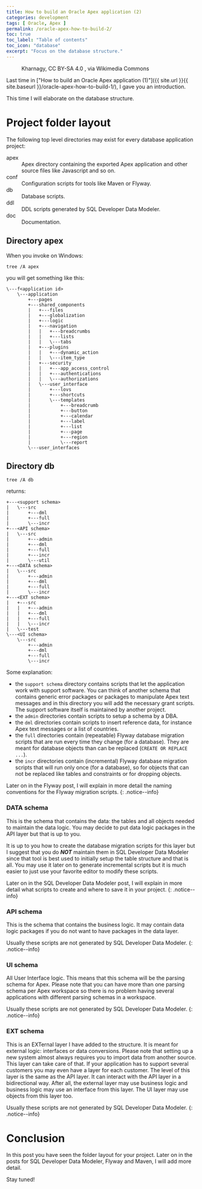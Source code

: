 ```yaml
---
title: How to build an Oracle Apex application (2)
categories: development
tags: [ Oracle, Apex ]
permalink: /oracle-apex-how-to-build-2/
toc: true
toc_label: "Table of contents"
toc_icon: "database"
excerpt: "Focus on the database structure."
---
```


<figure class="centered">
  <img src="{{ site.url }}{{ site.baseurl }}/assets/images/512px-Devops-toolchain.svg.png" alt="">
	<figcaption>Kharnagy, CC BY-SA 4.0 <https://creativecommons.org/licenses/by-sa/4.0>, via Wikimedia Commons</figcaption>
</figure> 

Last time in ["How to build an Oracle Apex application (1)"]({{ site.url }}{{ site.baseurl }}/oracle-apex-how-to-build-1/), I gave you an
introduction.

This time I will elaborate on the database structure.

# Project folder layout

The following top level directories may exist for every database application
project:

<dl>
  <dt>apex</dt><dd>Apex directory containing the exported Apex application and
  other source files like Javascript and so on.</dd>
  <dt>conf</dt><dd>Configuration scripts for tools like Maven or Flyway.</dd>
  <dt>db</dt><dd>Database scripts.</dd>
  <dt>ddl</dt><dd>DDL scripts generated by SQL Developer Data Modeler.</dd>
  <dt>doc</dt><dd>Documentation.</dd>
</dl>

## Directory apex

When you invoke on Windows:

```
tree /A apex
```

you will get something like this:


```
\---f<application id>
    \---application
        +---pages
        +---shared_components
        |   +---files
        |   +---globalization
        |   +---logic
        |   +---navigation
        |   |   +---breadcrumbs
        |   |   +---lists
        |   |   \---tabs
        |   +---plugins
        |   |   +---dynamic_action
        |   |   \---item_type
        |   +---security
        |   |   +---app_access_control
        |   |   +---authentications
        |   |   \---authorizations
        |   \---user_interface
        |       +---lovs
        |       +---shortcuts
        |       \---templates
        |           +---breadcrumb
        |           +---button
        |           +---calendar
        |           +---label
        |           +---list
        |           +---page
        |           +---region
        |           \---report
        \---user_interfaces
```

## Directory db

```
tree /A db
```

returns:


```
+---<support schema>
|   \---src
|       +---dml
|       +---full
|       \---incr
+---<API schema>
|   \---src
|       +---admin
|       +---dml
|       +---full
|       +---incr
|       \---util
+---<DATA schema>
|   \---src
|       +---admin
|       +---dml
|       +---full
|       \---incr
+---<EXT schema>
|   +---src
|   |   +---admin
|   |   +---dml
|   |   +---full
|   |   \---incr
|   \---test
\---<UI schema>
    \---src
        +---admin
        +---dml
        +---full
        \---incr
```

Some explanation:
- the `support schema` directory contains scripts that let the application work with
support software. You can think of another schema that contains generic error
packages or packages to manipulate Apex text messages and in this directory
you will add the necessary grant scripts. The support software itself is
maintained by another project.
- the `admin` directories contain scripts to setup a schema by a DBA.
- the `dml` directories contain scripts to insert reference data, for instance
Apex text messages or a list of countries.
- the `full` directories contain (repeatable) Flyway database migration scripts that are run
every time they change (for a database). They are meant for database objects than can be
replaced (`CREATE OR REPLACE ...`).
- the `incr` directories contain (incremental) Flyway database migration scripts that will run
only once (for a database), so for objects that can not be replaced like tables and constraints
or for dropping objects.

Later on in the Flyway post, I will explain in more detail
the naming conventions for the Flyway migration scripts.
{: .notice--info}


### DATA schema

This is the schema that contains the data: the tables and all objects needed
to maintain the data logic. You may decide to put data logic packages in the
API layer but that is up to you.

It is up to you how to create the database migration scripts for this layer
but I suggest that you do ***NOT*** maintain them in SQL Developer
Data Modeler since that tool is best used to initially setup the table
structure and that is all. You may use it later on to generate incremental
scripts but it is much easier to just use your favorite editor to modify these
scripts.

Later on in the SQL Developer Data Modeler post, I will explain in more detail
what scripts to create and where to save it in your project.
{: .notice--info}

### API schema

This is the schema that contains the business logic. It may contain data logic
packages if you do not want to have packages in the data layer.

Usually these scripts are not generated by SQL Developer Data Modeler.
{: .notice--info}

### UI schema

All User Interface logic. This means that this schema will be the parsing
schema for Apex. Please note that you can have more than one parsing schema
per Apex workspace so there is no problem having several applications with
different parsing schemas in a workspace.

Usually these scripts are not generated by SQL Developer Data Modeler.
{: .notice--info}

### EXT schema

This is an EXTernal layer I have added to the structure. It is meant for
external logic: interfaces or data conversions. Please note that setting up a
new system almost always requires you to import data from another source. This
layer can take care of that. If your application has to support several customers
you may even have a layer for each customer. The level of this layer is the
same as the API layer. It can interact with the API layer in a bidirectional
way. After all, the external layer may use business logic and business logic
may use an interface from this layer. The UI layer may use objects from this layer too.

Usually these scripts are not generated by SQL Developer Data Modeler.
{: .notice--info}

# Conclusion

In this post you have seen the folder layout for your project. Later on in the
posts for SQL Developer Data Modeler, Flyway and Maven, I will add more detail.

Stay tuned!
